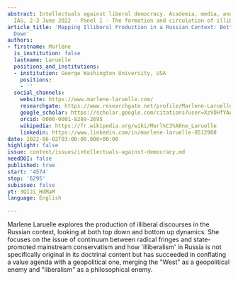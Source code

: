 ```yaml
---
abstract: Intellectuals against liberal democracy. Academia, media, and culture, Paris
  IAS, 2-3 June 2022 - Panel 1 - The formation and circulation of illiberal ideas
article_title: 'Mapping Illiberal Production in a Russian Context: Bottom Up and Top
  Down'
authors:
- firstname: Marlène
  is_institution: false
  lastname: Laruelle
  positions_and_institutions:
  - institution: George Washington University, USA
    positions:
    - ''
  social_channels:
    website: https://www.marlene-laruelle.com/
    researchgate: https://www.researchgate.net/profile/Marlene-Laruelle
    google_scholar: https://scholar.google.com/citations?user=XzVOHfYAAAAJ&hl=en
    orcid: 0000-0001-8289-2695
    wikipedia: https://fr.wikipedia.org/wiki/Marl%C3%A8ne_Laruelle
    linkedin: https://www.linkedin.com/in/marlene-laruelle-0512908
date: 2022-06-02T03:00:00.000+00:00
highlight: false
issue: content/issues/intellectuals-against-democracy.md
needDOI: false
published: true
start: '4574'
stop: '6295'
subissue: false
yt: 3QIJi_HdMaM
language: English

---
```

Marlene Laruelle explores the production of illiberal discourses in the Russian context, looking at both top down and bottom up dynamics. She focuses on the issue of continuum between radical fringes and state-promoted mainstream conservatism and how 'illiberalism' in Russia is not specifically original in its doctrinal content but has succeeded in conflating a value agenda with a geopolitical one, merging the "West" as a geopolitical enemy and "liberalism" as a philosophical enemy.

<Youtube yt="3QIJi_HdMaM" caption="Mapping Illiberal Production in a Russian Context: Bottom Up and Top Down" start="4574" stop="6295"></Youtube>